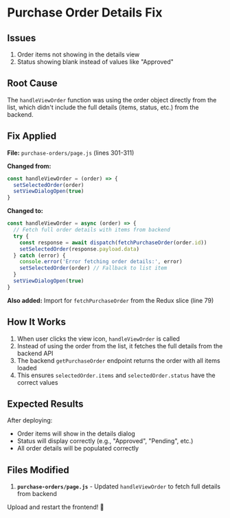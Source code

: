 # Purchase Order Details Fix

## Issues

1. Order items not showing in the details view
2. Status showing blank instead of values like "Approved"

## Root Cause

The `handleViewOrder` function was using the order object directly from the list, which didn't include the full details (items, status, etc.) from the backend.

## Fix Applied

**File:** `purchase-orders/page.js` (lines 301-311)

**Changed from:**
```javascript
const handleViewOrder = (order) => {
  setSelectedOrder(order)
  setViewDialogOpen(true)
}
```

**Changed to:**
```javascript
const handleViewOrder = async (order) => {
  // Fetch full order details with items from backend
  try {
    const response = await dispatch(fetchPurchaseOrder(order.id))
    setSelectedOrder(response.payload.data)
  } catch (error) {
    console.error('Error fetching order details:', error)
    setSelectedOrder(order) // Fallback to list item
  }
  setViewDialogOpen(true)
}
```

**Also added:** Import for `fetchPurchaseOrder` from the Redux slice (line 79)

## How It Works

1. When user clicks the view icon, `handleViewOrder` is called
2. Instead of using the order from the list, it fetches the full details from the backend API
3. The backend `getPurchaseOrder` endpoint returns the order with all items loaded
4. This ensures `selectedOrder.items` and `selectedOrder.status` have the correct values

## Expected Results

After deploying:
- Order items will show in the details dialog
- Status will display correctly (e.g., "Approved", "Pending", etc.)
- All order details will be populated correctly

## Files Modified

1. **`purchase-orders/page.js`** - Updated `handleViewOrder` to fetch full details from backend

Upload and restart the frontend! 🎉



